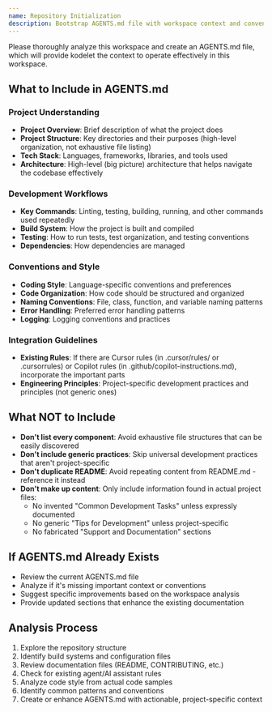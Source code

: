 ```yaml
---
name: Repository Initialization
description: Bootstrap AGENTS.md file with workspace context and conventions
---
```


Please thoroughly analyze this workspace and create an AGENTS.md file, which will provide kodelet the context to operate effectively in this workspace.

## What to Include in AGENTS.md

### Project Understanding
* **Project Overview**: Brief description of what the project does
* **Project Structure**: Key directories and their purposes (high-level organization, not exhaustive file listing)
* **Tech Stack**: Languages, frameworks, libraries, and tools used
* **Architecture**: High-level (big picture) architecture that helps navigate the codebase effectively

### Development Workflows
* **Key Commands**: Linting, testing, building, running, and other commands used repeatedly
* **Build System**: How the project is built and compiled
* **Testing**: How to run tests, test organization, and testing conventions
* **Dependencies**: How dependencies are managed

### Conventions and Style
* **Coding Style**: Language-specific conventions and preferences
* **Code Organization**: How code should be structured and organized
* **Naming Conventions**: File, class, function, and variable naming patterns
* **Error Handling**: Preferred error handling patterns
* **Logging**: Logging conventions and practices

### Integration Guidelines
* **Existing Rules**: If there are Cursor rules (in .cursor/rules/ or .cursorrules) or Copilot rules (in .github/copilot-instructions.md), incorporate the important parts
* **Engineering Principles**: Project-specific development practices and principles (not generic ones)

## What NOT to Include

* **Don't list every component**: Avoid exhaustive file structures that can be easily discovered
* **Don't include generic practices**: Skip universal development practices that aren't project-specific
* **Don't duplicate README**: Avoid repeating content from README.md - reference it instead
* **Don't make up content**: Only include information found in actual project files:
  - No invented "Common Development Tasks" unless expressly documented
  - No generic "Tips for Development" unless project-specific
  - No fabricated "Support and Documentation" sections

## If AGENTS.md Already Exists

* Review the current AGENTS.md file
* Analyze if it's missing important context or conventions
* Suggest specific improvements based on the workspace analysis
* Provide updated sections that enhance the existing documentation

## Analysis Process

1. Explore the repository structure
2. Identify build systems and configuration files
3. Review documentation files (README, CONTRIBUTING, etc.)
4. Check for existing agent/AI assistant rules
5. Analyze code style from actual code samples
6. Identify common patterns and conventions
7. Create or enhance AGENTS.md with actionable, project-specific context
